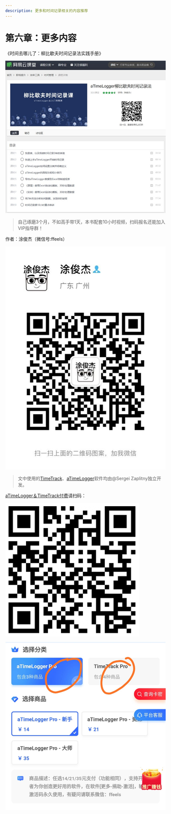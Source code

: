 ```yaml
---
description: 更多和时间记录相关的内容推荐
---
```


# 第六章：更多内容

《时间去哪儿了：柳比歇夫时间记录法实践手册》

![&#x626B;&#x7801;&#x770B;&#x65F6;&#x95F4;&#x8BB0;&#x5F55;&#x8BFE;&#x76EE;&#x5F55;&#xFF06;&#x5B66;&#x5458;&#x8BC4;&#x4EF7;](../.gitbook/assets/xin-jian-microsoft-powerpoint-huan-deng-pian-fang-ying-kan-tu-wang%20%281%29.jpg)

> 自己琢磨3个月，不如高手带1天，本书配套10小时视频，扫码报名还能加入VIP指导群！

作者：涂俊杰（微信号:ffeels）

![](../.gitbook/assets/qq-tu-pian-20190901163114.jpg)

> 文中使用的[TimeTrack](http://timetrack.io/)、[aTimeLogger](http://www.atimelogger.com/)软件均由@Sergei Zaplitny独立开发。

[aTimeLogger＆TimeTrack付费](https://shijian.tujunjie.com/ch06/ch06.47#wo-yong-an-zhuo-timetrack-dan-shi-wu-fa-sheng-ji-zen-me-jie-jue)请扫码：

![&#x626B;&#x7801;&#x652F;&#x4ED8;](../.gitbook/assets/tu-pian%20%28125%29.png)

![&#x626B;&#x7801;&#x540E;&#x53EF;&#x4EE5;&#x9009;&#x62E9;ATM&#x6216;TT&#x4ED8;&#x8D39;](../.gitbook/assets/xtim-tu-pian-20200307125134.jpg)

